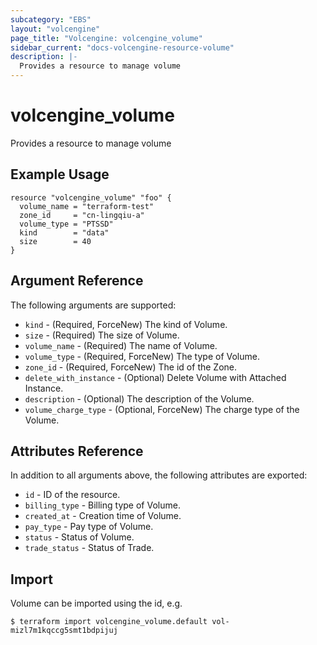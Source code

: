 ```yaml
---
subcategory: "EBS"
layout: "volcengine"
page_title: "Volcengine: volcengine_volume"
sidebar_current: "docs-volcengine-resource-volume"
description: |-
  Provides a resource to manage volume
---
```

# volcengine_volume
Provides a resource to manage volume
## Example Usage
```hcl
resource "volcengine_volume" "foo" {
  volume_name = "terraform-test"
  zone_id     = "cn-lingqiu-a"
  volume_type = "PTSSD"
  kind        = "data"
  size        = 40
}
```
## Argument Reference
The following arguments are supported:
* `kind` - (Required, ForceNew) The kind of Volume.
* `size` - (Required) The size of Volume.
* `volume_name` - (Required) The name of Volume.
* `volume_type` - (Required, ForceNew) The type of Volume.
* `zone_id` - (Required, ForceNew) The id of the Zone.
* `delete_with_instance` - (Optional) Delete Volume with Attached Instance.
* `description` - (Optional) The description of the Volume.
* `volume_charge_type` - (Optional, ForceNew) The charge type of the Volume.

## Attributes Reference
In addition to all arguments above, the following attributes are exported:
* `id` - ID of the resource.
* `billing_type` - Billing type of Volume.
* `created_at` - Creation time of Volume.
* `pay_type` - Pay type of Volume.
* `status` - Status of Volume.
* `trade_status` - Status of Trade.


## Import
Volume can be imported using the id, e.g.
```
$ terraform import volcengine_volume.default vol-mizl7m1kqccg5smt1bdpijuj
```

